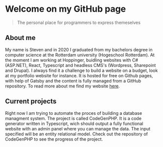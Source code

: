 # Welcome on my GitHub page 
> The personal place for programmers to express themeselves 

## About me 

My name is Steven and in 2020 I graduated from my bachelors degree in computer science at the Rotterdam university (Hogeschool Rotterdam). 
At the moment I am working at Hoppinger, buidling websites with C#(ASP.NET), React, Typescript and headless CMS's (Wordpress, Sharepoint and Drupal). 
I always find it a challenge to build a website on a budget, look at my portfolio website for instance. It is hosted for free on Github pages, with help of Gatsby and the content is fully managed from a GitHub repository. To read more about me find my website [here](https://stevenkoerts.nl). 

## Current projects 

Right now I am trying to automate the proces of building a database managment system. The project is called CodeGenPHP. It is a code generator written in Typescript, wich should output a fully functional website with an admin panel where you can manage the data. The input specified will be an entity relational model. Check out the repository of CodeGenPHP to see the progress of the project. 

<!--
**Steven24K/Steven24K** is a ✨ _special_ ✨ repository because its `README.md` (this file) appears on your GitHub profile.

Here are some ideas to get you started:

- 🔭 I’m currently working on ...
- 🌱 I’m currently learning ...
- 👯 I’m looking to collaborate on ...
- 🤔 I’m looking for help with ...
- 💬 Ask me about ...
- 📫 How to reach me: ...
- 😄 Pronouns: ...
- ⚡ Fun fact: ...
-->
